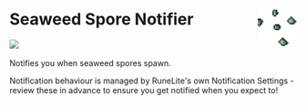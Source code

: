# Seaweed Spore Notifier[<img align="right" height="64" src="https://raw.githubusercontent.com/rbbi/seaweed-spore-notifier/master/icon.png">](icon.png)

[![](https://img.shields.io/endpoint?url=https://api.runelite.net/pluginhub/shields/installs/plugin/seaweed-spore-notifier)](https://runelite.net/plugin-hub/show/seaweed-spore-notifier)

Notifies you when seaweed spores spawn.

Notification behaviour is managed by RuneLite's own Notification Settings - review these in advance to ensure you get
notified when you expect to!
